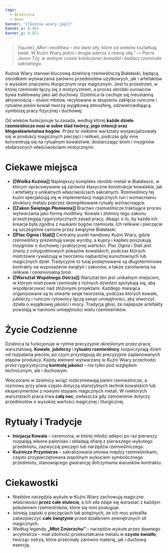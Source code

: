 ```yaml
---
tags:
  - dzielnica
  - done
banner: "[[kuznia wiary.jpg]]"
banner_x: 0.482
banner_y: 0.821
---
```

>[!quote] „Młot i modlitwa – oto dwie siły, które od wieków kształtują świat. W Kuźni Wiary jedno i drugie uderza z równą siłą.”
*— Pierre Jeoun Tzy, w wolnym czasie kolekcjoner kowadeł i badacz rzemiosła sakralnego.*

Kuźnia Wiary stanowi kluczową dzielnicę rzemieślniczą Białałaski, będącą ośrodkiem wytwarzania zarówno przedmiotów użytkowych, jak i artefaktów o wysokim znaczeniu liturgicznym oraz magicznym. Jest to przestrzeń, w której rzemiosło łączy się z mistycyzmem, a proces obróbki surowców bywa traktowany jako akt duchowy. Dzielnica ta cechuje się nieustanną aktywnością – stukot młotów, recytowane w skupieniu zaklęcia runiczne i rytualne pieśni kowali tworzą wyjątkową atmosferę, odzwierciedlającą symbiozę pracy fizycznej i duchowej.

Od wieków funkcjonuje tu zasada, według której **każde dzieło rzemieślnicze nosi w sobie ślad twórcy, jego intencji oraz błogosławieństwa bogów**. Przez to niektóre warsztaty wyspecjalizowały się w produkcji magicznych pieczęci i relikwii, podczas gdy inne koncentrują się na rytualnym kowalstwie, dostarczając broni i insygniów obdarzonych właściwościami mistycznymi.
# **Ciekawe miejsca**
- **[[Wielka Kuźnia]]**
	Największy kompleks obróbki metali w Białałasce, w którym opracowywane są zarówno klasyczne konstrukcje kowalskie, jak i artefakty o unikalnych właściwościach sakralnych. Rzemieślnicy tej kuźni specjalizują się w implementacji magicznych run i wzmacnianiu struktury metalu poprzez skomplikowane rytuały wzmacniające.
- **[[Zakon Świętego Płomienia]]**
	Bractwo rzemieślnicze traktujące proces wytwarzania jako formę modlitwy. Kowale i złotnicy tego zakonu przestrzegają rygorystycznych zasad pracy, dbając o to, by każda ich kreacja była zgodna z naukami bogów rzemiosła. Ich relikwie i pieczęcie są szczególnie cenione przez świątynie Białałaski.
- **[[Plac Ognia i Stali]]**
	Centralny punkt handlowy Kuźni Wiary, gdzie rzemieślnicy prezentują swoje wyroby, a kupcy i kapłani poszukują insygniów o duchowej i praktycznej wartości. Plac Ognia i Stali jest znany z cotygodniowych pokazów kowalskich, podczas których mistrzowie rywalizują w tworzeniu najbardziej kunsztownych lub magicznych dzieł. Tradycyjnie to tutaj podejmowane są długoterminowe kontrakty na wyposażenie świątyń i zakonów, a także zamówienia na relikwie i ceremonialną broń.
- **[[Warsztat Wspólnego Ostrza]]**
	Warsztat ten jest unikalnym miejscem, w którym mistrzowie rzemiosła z różnych dziedzin spotykają się, aby współpracować nad złożonymi projektami. Każdego miesiąca organizowane są tu otwarte sesje tworzenia, podczas których kowale, jubilerzy i runiczni rytownicy łączą swoje umiejętności, aby stworzyć dzieła o wyjątkowej jakości i mocy. Tradycja głosi, że najlepsze artefakty powstają w harmonii umiejętności wielu rzemieślników.
# **Życie Codzienne**
Dzielnica ta funkcjonuje w rytmie precyzyjnie określonym przez pracę warsztatową. **Kowale**, **jubilerzy** i **rytualni rzemieślnicy** rozpoczynają dzień od rozpalania pieców, po czym przystępują do precyzyjnie zaplanowanych etapów produkcji. Każdy element wytwarzany w Kuźni Wiary przechodzi przez rygorystyczną **kontrolę jakości** – nie tylko pod względem technicznym, ale i duchowym.

Wieczorami w dzielnicy wciąż rozbrzmiewają pieśni rzemieślnicze, a rozmowy przy piwie często dotyczą starożytnych technik kowalskich lub eksperymentów z nowymi stopami magicznych metali. W niektórych warsztatach praca trwa **całą noc**, zwłaszcza gdy zamówienie dotyczy przedmiotów o wysokiej wartości magicznej i liturgicznej.
# **Rytuały i Tradycje**
- **Inicjacja Kowala** – ceremonia, w której młodzi adepci po raz pierwszy rozpalają własne palenisko i składają ofiarę z pierwszego wykutego przedmiotu, zazwyczaj pieczęci lub narzędzia rzemieślniczego.
- **Kuźnicze Przymierze** – sakralizowana umowa między rzemieślnikami, często przypieczętowana wspólnym wykuciem symbolicznego przedmiotu, stanowiącego gwarancję dotrzymania warunków kontraktu.
# **Ciekawostki**
- Niektóre narzędzia wykute w Kuźni Wiary zachowują magiczne właściwości **przez całe stulecia**, a ich siła zdaje się wzrastać z każdym pokoleniem rzemieślników, które się nimi posługuje.
- Istnieją zapiski o pieczęciach tak potężnych, że ich moc potrafiła zabezpieczyć **całe świątynie** przed działaniem zewnętrznych sił magicznych.
- Według legendy **„Młot Zmierzchu”** – narzędzie wykute przez dawnego arcymistrza – miał zdolność przekształcania metalu w **czyste światło**, tworząc ostrza, które przecinały zarówno materię, jak i duchową esencję.